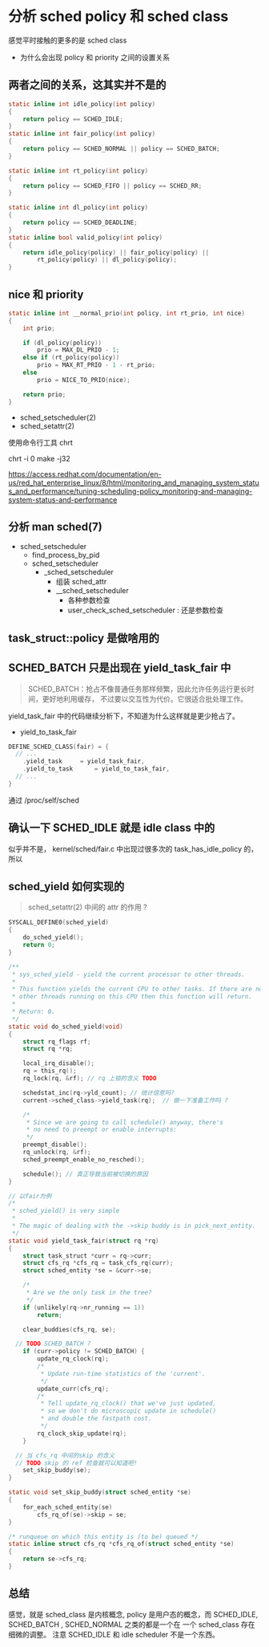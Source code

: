 # 分析 sched policy 和 sched class

  感觉平时接触的更多的是 sched class

- 为什么会出现 policy 和 priority 之间的设置关系

## 两者之间的关系，这其实并不是的
```c
static inline int idle_policy(int policy)
{
	return policy == SCHED_IDLE;
}
static inline int fair_policy(int policy)
{
	return policy == SCHED_NORMAL || policy == SCHED_BATCH;
}

static inline int rt_policy(int policy)
{
	return policy == SCHED_FIFO || policy == SCHED_RR;
}

static inline int dl_policy(int policy)
{
	return policy == SCHED_DEADLINE;
}
static inline bool valid_policy(int policy)
{
	return idle_policy(policy) || fair_policy(policy) ||
		rt_policy(policy) || dl_policy(policy);
}
```

## nice 和 priority
```c
static inline int __normal_prio(int policy, int rt_prio, int nice)
{
	int prio;

	if (dl_policy(policy))
		prio = MAX_DL_PRIO - 1;
	else if (rt_policy(policy))
		prio = MAX_RT_PRIO - 1 - rt_prio;
	else
		prio = NICE_TO_PRIO(nice);

	return prio;
}
```

- sched_setscheduler(2)
- sched_setattr(2)

使用命令行工具 chrt

chrt -i 0 make -j32

https://access.redhat.com/documentation/en-us/red_hat_enterprise_linux/8/html/monitoring_and_managing_system_status_and_performance/tuning-scheduling-policy_monitoring-and-managing-system-status-and-performance


## 分析 man sched(7)

- sched_setscheduler
  - find_process_by_pid
  - sched_setscheduler
    - _sched_setscheduler
      - 组装 sched_attr
      - __sched_setscheduler
        - 各种参数检查
        - user_check_sched_setscheduler : 还是参数检查

## task_struct::policy 是做啥用的


## SCHED_BATCH 只是出现在 yield_task_fair 中

> SCHED_BATCH：抢占不像普通任务那样频繁，因此允许任务运行更长时间，更好地利用缓存，
    不过要以交互性为代价。它很适合批处理工作。

yield_task_fair 中的代码继续分析下，不知道为什么这样就是更少抢占了。

- yield_to_task_fair

```c
DEFINE_SCHED_CLASS(fair) = {
  // ...
	.yield_task		= yield_task_fair,
	.yield_to_task		= yield_to_task_fair,
  // ...
}
```

通过 /proc/self/sched

## 确认一下 SCHED_IDLE 就是 idle class 中的

似乎并不是， kernel/sched/fair.c 中出现过很多次的
task_has_idle_policy 的，所以


## sched_yield 如何实现的
> sched_setattr(2) 中间的 attr 的作用 ?

```c
SYSCALL_DEFINE0(sched_yield)
{
	do_sched_yield();
	return 0;
}

/**
 * sys_sched_yield - yield the current processor to other threads.
 *
 * This function yields the current CPU to other tasks. If there are no
 * other threads running on this CPU then this function will return.
 *
 * Return: 0.
 */
static void do_sched_yield(void)
{
	struct rq_flags rf;
	struct rq *rq;

	local_irq_disable();
	rq = this_rq();
	rq_lock(rq, &rf); // rq 上锁的含义 TODO

	schedstat_inc(rq->yld_count); // 统计信息吗?
	current->sched_class->yield_task(rq);  // 做一下准备工作吗 ?

	/*
	 * Since we are going to call schedule() anyway, there's
	 * no need to preempt or enable interrupts:
	 */
	preempt_disable();
	rq_unlock(rq, &rf);
	sched_preempt_enable_no_resched();

	schedule(); // 真正导致当前被切换的原因
}

// 以fair为例
/*
 * sched_yield() is very simple
 *
 * The magic of dealing with the ->skip buddy is in pick_next_entity.
 */
static void yield_task_fair(struct rq *rq)
{
	struct task_struct *curr = rq->curr;
	struct cfs_rq *cfs_rq = task_cfs_rq(curr);
	struct sched_entity *se = &curr->se;

	/*
	 * Are we the only task in the tree?
	 */
	if (unlikely(rq->nr_running == 1))
		return;

	clear_buddies(cfs_rq, se);

  // TODO SCHED_BATCH ?
	if (curr->policy != SCHED_BATCH) {
		update_rq_clock(rq);
		/*
		 * Update run-time statistics of the 'current'.
		 */
		update_curr(cfs_rq);
		/*
		 * Tell update_rq_clock() that we've just updated,
		 * so we don't do microscopic update in schedule()
		 * and double the fastpath cost.
		 */
		rq_clock_skip_update(rq);
	}

  // 当 cfs_rq 中间的skip 的含义
  // TODO skip 的 ref 检查就可以知道吧!
	set_skip_buddy(se);
}

static void set_skip_buddy(struct sched_entity *se)
{
	for_each_sched_entity(se)
		cfs_rq_of(se)->skip = se;
}

/* runqueue on which this entity is (to be) queued */
static inline struct cfs_rq *cfs_rq_of(struct sched_entity *se)
{
	return se->cfs_rq;
}
```

## 总结
感觉，就是 sched_class 是内核概念, policy 是用户态的概念，而 SCHED_IDLE, SCHED_BATCH , SCHED_NORMAL 之类的都是一个在
一个 sched_class 存在细微的调整。
注意 SCHED_IDLE 和 idle scheduler 不是一个东西。
